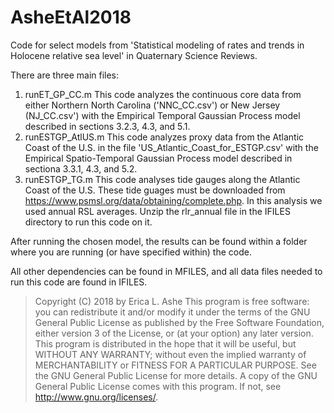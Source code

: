 # AsheEtAl2018
Code for select models from 'Statistical modeling of rates and trends in Holocene relative sea level' in Quaternary Science Reviews.

There are three main files:
1.  runET_GP_CC.m   This code analyzes the continuous core data from either Northern North Carolina ('NNC_CC.csv') or New Jersey (NJ_CC.csv') with the Empirical Temporal Gaussian Process model described in sections 3.2.3, 4.3, and 5.1.
2.  runESTGP_AtlUS.m  This code analyzes proxy data from the Atlantic Coast of the U.S. in the file 'US_Atlantic_Coast_for_ESTGP.csv' with the Empirical Spatio-Temporal Gaussian Process model described in sectiona 3.3.1, 4.3, and 5.2.
3.  runESTGP_TG.m   This code analyses tide gauges along the Atlantic Coast of the U.S.  These tide guages must be downloaded from https://www.psmsl.org/data/obtaining/complete.php.  In this analysis we used annual RSL averages.  Unzip the rlr_annual file in the IFILES directory to run this code on it.


After running the chosen model, the results can be found within a folder where you are running (or have specified within) the code.

All other dependencies can be found in MFILES, and all data files needed to run this code are found in IFILES.

> Copyright (C) 2018 by Erica L. Ashe
> This program is free software: you can redistribute it and/or modify
it under the terms of the GNU General Public License as published by
the Free Software Foundation, either version 3 of the License, or
(at your option) any later version.
> This program is distributed in the hope that it will be useful,
but WITHOUT ANY WARRANTY; without even the implied warranty of
MERCHANTABILITY or FITNESS FOR A PARTICULAR PURPOSE.  See the
GNU General Public License for more details.
> A copy of the GNU General Public License comes with this program.  If not, see <http://www.gnu.org/licenses/>.
